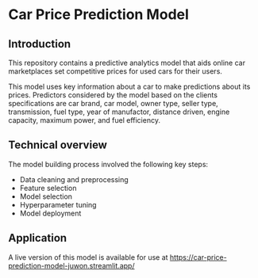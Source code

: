 # Car Price Prediction Model

## Introduction
This repository contains a predictive analytics model that aids online car marketplaces set competitive prices for used cars for their users.

This model uses key information about a car to make predictions about its prices. Predictors considered by the model based on the clients specifications are car brand, car model, owner type, seller type, transmission, fuel type, year of manufactor, distance driven, engine capacity, maximum power, and fuel efficiency.

## Technical overview
The model building process involved the following key steps:
- Data cleaning and preprocessing
- Feature selection
- Model selection
- Hyperparameter tuning
- Model deployment

## Application

A live version of this model is available for use at https://car-price-prediction-model-juwon.streamlit.app/
